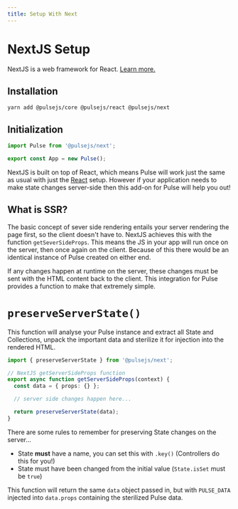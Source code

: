 ```yaml
---
title: Setup With Next
---
```


# NextJS Setup

NextJS is a web framework for React. [Learn more.](https://nextjs.org/)

## Installation

```
yarn add @pulsejs/core @pulsejs/react @pulsejs/next
```

## Initialization

```ts
import Pulse from '@pulsejs/next';

export const App = new Pulse();
```

NextJS is built on top of React, which means Pulse will work just the same as usual with just the [React]() setup. However if your application needs to make state changes server-side then this add-on for Pulse will help you out!

## What is SSR?

The basic concept of sever side rendering entails your server rendering the page first, so the client doesn't have to. NextJS achieves this with the function `getSeverSideProps`. This means the JS in your app will run once on the server, then once again on the client. Because of this there would be an identical instance of Pulse created on either end.

If any changes happen at runtime on the server, these changes must be sent with the HTML content back to the client. This integration for Pulse provides a function to make that extremely simple.

# `preserveServerState()`

This function will analyse your Pulse instance and extract all State and Collections, unpack the important data and sterilize it for injection into the rendered HTML.

```ts
import { preserveServerState } from '@pulsejs/next';

// NextJS getServerSideProps function
export async function getServerSideProps(context) {
  const data = { props: {} };

  // server side changes happen here...

  return preserveServerState(data);
}
```

There are some rules to remember for preserving State changes on the server...

- State **must** have a name, you can set this with `.key()` (Controllers do this for you!)
- State must have been changed from the initial value (`State.isSet` must be `true`)

This function will return the same `data` object passed in, but with `PULSE_DATA` injected into `data.props` containing the sterilized Pulse data.
